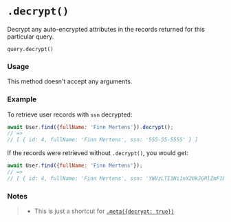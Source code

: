 # `.decrypt()`

Decrypt any auto-encrypted attributes in the records returned for this particular query.


```usage
query.decrypt()
```

### Usage

This method doesn't accept any arguments.


### Example
To retrieve user records with `ssn` decrypted:
```javascript
await User.find({fullName: 'Finn Mertens'}).decrypt();
// =>
// [ { id: 4, fullName: 'Finn Mertens', ssn: '555-55-5555' } ]
```
If the records were retrieved without `.decrypt()`, you would get:
```javascript
await User.find({fullName: 'Finn Mertens'});
// =>
// [ { id: 4, fullName: 'Finn Mertens', ssn: 'YWVzLTI1Ni1nY20kJGRlZmF1bHQ=$F4Du3CAHtmUNk1pn$hMBezK3lwJ2BhOjZ$6as+eXnJDfBS54XVJgmPsg' } ]
```

### Notes
> * This is just a shortcut for [`.meta({decrypt: true})`](https://sailsjs.com/documentation/reference/waterline-orm/queries/meta)

<docmeta name="displayName" value=".decrypt()">
<docmeta name="pageType" value="method">
